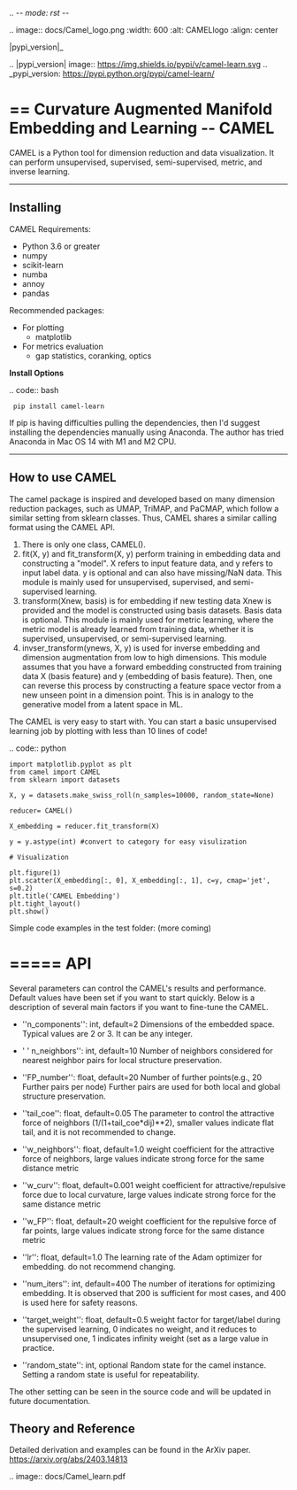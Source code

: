 .. -*- mode: rst -*-

.. image:: docs/Camel_logo.png
  :width: 600
  :alt: CAMELlogo
  :align: center

|pypi_version|_ 

.. |pypi_version| image:: https://img.shields.io/pypi/v/camel-learn.svg
.. _pypi_version: https://pypi.python.org/pypi/camel-learn/

==
Curvature Augmented Manifold Embedding and Learning -- CAMEL
==

CAMEL is a Python tool for dimension reduction and data visualization. It can perform unsupervised, supervised, semi-supervised, metric, and inverse learning.

----------
Installing
----------

CAMEL Requirements:

* Python 3.6 or greater
* numpy
* scikit-learn
* numba
* annoy
* pandas

Recommended packages:

* For plotting
   * matplotlib
* For metrics evaluation
   * gap statistics, coranking, optics

**Install Options**

.. code:: bash

     pip install camel-learn

If pip is having difficulties pulling the dependencies, then I'd suggest installing
the dependencies manually using Anaconda. The author has tried Anaconda in Mac OS 14 with M1 and M2 CPU.




---------------
How to use CAMEL
---------------

The camel package is inspired and developed based on many dimension reduction packages, such as UMAP, TriMAP, and PaCMAP, which follow a similar setting from sklearn classes. Thus, CAMEL shares a similar calling format using the CAMEL API.

1. There is only one class, CAMEL().
2. fit(X, y) and fit_transform(X, y) perform training in embedding data and constructing a "model". X refers to input feature data, and y refers to input label data. y is optional and can also have missing/NaN data. This module is mainly used for unsupervised, supervised, and semi-supervised learning.
3. transform(Xnew, basis) is for embedding if new testing data Xnew is provided and the model is constructed using basis datasets. Basis data is optional. This module is mainly used for metric learning, where the metric model is already learned from training data, whether it is supervised, unsupervised, or semi-supervised learning. 
4. invser_transform(ynews, X, y) is used for inverse embedding and dimension augmentation from low to high dimensions. This module assumes that you have a forward embedding constructed from training data X (basis feature) and y (embedding of basis feature). Then, one can reverse this process by constructing a feature space vector from a new unseen point in a dimension point. This is in analogy to the generative model from a latent space in ML. 

The CAMEL is very easy to start with. You can start a basic unsupervised learning job by plotting with less than 10 lines of code!

.. code:: python

    import matplotlib.pyplot as plt
    from camel import CAMEL
    from sklearn import datasets

    X, y = datasets.make_swiss_roll(n_samples=10000, random_state=None)

    reducer= CAMEL()

    X_embedding = reducer.fit_transform(X)

    y = y.astype(int) #convert to category for easy visulization

    # Visualization

    plt.figure(1)
    plt.scatter(X_embedding[:, 0], X_embedding[:, 1], c=y, cmap='jet', s=0.2)
    plt.title('CAMEL Embedding')
    plt.tight_layout()
    plt.show()


Simple code examples in the test folder: (more coming)

=====
API
=====
Several parameters can control the CAMEL's results and performance. Default values have been set if you want to start quickly. Below is a description of several main factors if you want to fine-tune the CAMEL.

- ''n_components'': int, default=2
        Dimensions of the embedded space. Typical values are 2 or 3. It can be any integer.

- ' ' n_neighbors'': int, default=10
        Number of neighbors considered for nearest neighbor pairs for local structure preservation.

- ''FP_number'': float, default=20
        Number of further points(e.g., 20 Further pairs per node)
        Further pairs are used for both local and global structure preservation.

- ''tail_coe'': float, default=0.05
        The parameter to control the attractive force of neighbors (1/(1+tail_coe*dij)**2), smaller values indicate flat tail, and it is not recommended to change.
    
- ''w_neighbors'': float, default=1.0
        weight coefficient for the attractive force of neighbors, large values indicate strong force for the same distance metric
        
- ''w_curv'': float, default=0.001
        weight coefficient for attractive/repulsive force due to local curvature, large values indicate strong force for the same distance metric        

- ''w_FP'': float, default=20
        weight coefficient for the repulsive force of far points, large values indicate strong force for the same distance metric    
    
- ''lr'': float, default=1.0
        The learning rate of the Adam optimizer for embedding. do not recommend changing.

- ''num_iters'': int, default=400
        The number of iterations for optimizing embedding. It is observed that 200 is sufficient for most cases, and 400 is used here for safety reasons.

- ''target_weight'': float, default=0.5
        weight factor for target/label during the supervised learning, 0 indicates no weight, and it reduces to unsupervised one,
        1 indicates infinity weight (set as a large value in practice.

- ''random_state'': int, optional
        Random state for the camel instance.
        Setting a random state is useful for repeatability.



The other setting can be seen in the source code and will be updated in future documentation.



Theory and Reference
---------
Detailed derivation and examples can be found in the ArXiv paper.
https://arxiv.org/abs/2403.14813

.. image:: docs/Camel_learn.pdf






